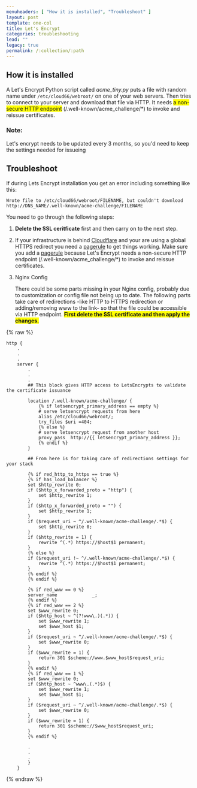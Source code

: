 ```yaml
---
menuheaders: [ "How it is installed", "Troubleshoot" ]
layout: post
template: one-col
title: Let's Encrypt
categories: troubleshooting
lead: ""
legacy: true
permalink: /:collection/:path
---
```






## How it is installed

A Let's Encrypt Python script called _acme_tiny.py_  puts a file with random name under `/etc/cloud66/webroot/` on one of your web servers. Then tries to connect to your server and download that file via HTTP. It needs 
<span style="background-color: #FFFF00">a non-secure HTTP endpoint</span> (/.well-known/acme_challenge/*) to invoke and reissue certificates.








### Note:

Let's encrypt needs to be updated every 3 months, so you'd need to keep the settings needed for issueing








## Troubleshoot

If during Lets Encrypt installation you get an error including something like this:





```
Wrote file to /etc/cloud66/webroot/FILENAME, but couldn't download http://DNS_NAME/.well-known/acme-challenge/FILENAME 
```





You need to go through the following steps:
1.  **Delete the SSL ceritficate** first and then carry on to the next step.
2.  If your infrastructure is behind [Cloudflare](https://www.cloudflare.com) and your are using a global HTTPS redirect you need a [pagerule](https://support.cloudflare.com/hc/en-us/articles/200168306-Is-there-a-tutorial-for-Page-Rules-) to get things working. Make sure you add a [pagerule](https://support.cloudflare.com/hc/en-us/articles/200168306-Is-there-a-tutorial-for-Page-Rules-) because Let's Encrypt needs a non-secure HTTP endpoint (/.well-known/acme_challenge/*) to invoke and reissue certificates.
3.  Nginx Config
    
    There could be some parts missing in your Nginx config, probably due to customization or config file not being up to date. The following parts take care of redirections -like HTTP to HTTPS redirection or adding/removing www to the link- so that the file could be accessible via HTTP endpoint. 
<span style="background-color: #FFFF00"><b> First delete the SSL certificate and then apply the changes.</b></span>
    


{% raw %}
```
http {
    .
    .
    .
    server {
        .
        .
        .
        ## This block gives HTTP access to LetsEncrypts to validate the certificate issuance

        location /.well-known/acme-challenge/ {
            {% if letsencrypt_primary_address == empty %}
            # serve letsencrypt requests from here
            alias /etc/cloud66/webroot/;
            try_files $uri =404;
            {% else %}
            # serve letsencrypt request from another host
            proxy_pass  http://{{ letsencrypt_primary_address }};
            {% endif %}
        }

        ## From here is for taking care of redirections settings for your stack
        
        {% if red_http_to_https == true %}
        {% if has_load_balancer %}
        set $http_rewrite 0;
        if ($http_x_forwarded_proto = "http") {
            set $http_rewrite 1;
        }
        if ($http_x_forwarded_proto = "") {
            set $http_rewrite 1;
        }
        if ($request_uri ~ ^/.well-known/acme-challenge/.*$) {
            set $http_rewrite 0;
        }
        if ($http_rewrite = 1) {
            rewrite ^(.*) https://$host$1 permanent;
        }
        {% else %}
        if ($request_uri !~ ^/.well-known/acme-challenge/.*$) {
            rewrite ^(.*) https://$host$1 permanent;
        }
        {% endif %}
        {% endif %}

        {% if red_www == 0 %}
        server_name             _;
        {% endif %}
        {% if red_www == 2 %}
        set $www_rewrite 0;
        if ($http_host ~ ^(?!www\.)(.*)) {
            set $www_rewrite 1;
            set $www_host $1;
        }
        if ($request_uri ~ ^/.well-known/acme-challenge/.*$) {
            set $www_rewrite 0;
        }
        if ($www_rewrite = 1) {
            return 301 $scheme://www.$www_host$request_uri;
        }
        {% endif %}
        {% if red_www == 1 %}
        set $www_rewrite 0;
        if ($http_host ~ ^www\.(.*)$) {
            set $www_rewrite 1;
            set $www_host $1;
        }
        if ($request_uri ~ ^/.well-known/acme-challenge/.*$) {
            set $www_rewrite 0;
        }
        if ($www_rewrite = 1) {
            return 301 $scheme://$www_host$request_uri;
        }
        {% endif %}

        .
        .
        .
        }
    }
```
{% endraw %}
    
